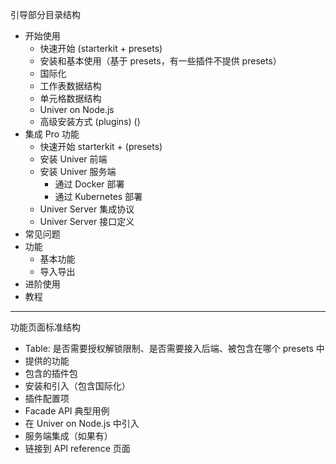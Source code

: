 引导部分目录结构

- 开始使用
  - 快速开始 (starterkit + presets)
  - 安装和基本使用（基于 presets，有一些插件不提供 presets）
  - 国际化
  - 工作表数据结构
  - 单元格数据结构
  - Univer on Node.js
  - 高级安装方式 (plugins) ()
- 集成 Pro 功能
  - 快速开始 starterkit + (presets)
  - 安装 Univer 前端
  - 安装 Univer 服务端
    - 通过 Docker 部署
    - 通过 Kubernetes 部署
  - Univer Server 集成协议
  - Univer Server 接口定义
- 常见问题
- 功能
  - 基本功能
  - 导入导出
- 进阶使用
- 教程

---

功能页面标准结构

- Table: 是否需要授权解锁限制、是否需要接入后端、被包含在哪个 presets 中
- 提供的功能
- 包含的插件包
- 安装和引入（包含国际化）
- 插件配置项
- Facade API 典型用例
- 在 Univer on Node.js 中引入
- 服务端集成（如果有）
- 链接到 API reference 页面
